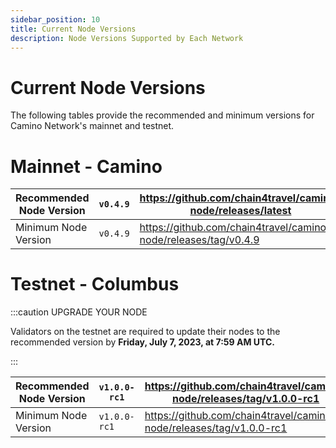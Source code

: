 ```yaml
---
sidebar_position: 10
title: Current Node Versions
description: Node Versions Supported by Each Network
---
```


# Current Node Versions

The following tables provide the recommended and minimum versions for Camino Network's mainnet and testnet.

# Mainnet - Camino

| Recommended Node Version | `v0.4.9` | https://github.com/chain4travel/camino-node/releases/latest     |
| ------------------------ | -------- | --------------------------------------------------------------- |
| Minimum Node Version     | `v0.4.9` | https://github.com/chain4travel/camino-node/releases/tag/v0.4.9 |

# Testnet - Columbus

:::caution UPGRADE YOUR NODE

Validators on the testnet are required to update their nodes to the recommended version by **Friday, July 7, 2023, at 7:59 AM UTC.**

:::

| Recommended Node Version | `v1.0.0-rc1` | https://github.com/chain4travel/camino-node/releases/tag/v1.0.0-rc1 |
| ------------------------ | ------------ | ------------------------------------------------------------------- |
| Minimum Node Version     | `v1.0.0-rc1` | https://github.com/chain4travel/camino-node/releases/tag/v1.0.0-rc1 |
